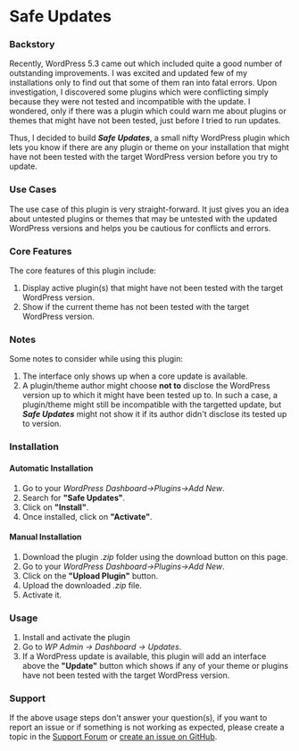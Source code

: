 # Safe Updates

### Backstory
Recently, WordPress 5.3 came out which included quite a good number of outstanding improvements. I was excited and updated few of my installations only to find out that some of them ran into fatal errors.  Upon investigation, I discovered some plugins which were conflicting simply because they were not tested and incompatible with the update. I wondered, only if there was a plugin which could warn me about plugins or themes that might have not been tested, just before I tried to run updates.

Thus, I decided to build ***Safe Updates***, a small nifty WordPress plugin which lets you know if there are any plugin or theme on your installation that might have not been tested with the target WordPress version before you try to update.

### Use Cases
The use case of this plugin is very straight-forward. It just gives you an idea about untested plugins or themes that may be untested with the updated WordPress versions and helps you be cautious for conflicts and errors.

### Core Features
The core features of this plugin include:

1. Display active plugin(s) that might have not been tested with the target WordPress version.
2. Show if the current theme has not been tested with the target WordPress version.

### Notes
Some notes to consider while using this plugin:

1. The interface only shows up when a core update is available.
2. A plugin/theme author might choose **not to** disclose the WordPress version up to which it might have been tested up to. In such a case, a plugin/theme might still be incompatible with the targetted update, but ***Safe Updates*** might not show it if its author didn't disclose its tested up to version.

### Installation
#### Automatic Installation
1. Go to your *WordPress Dashboard→Plugins→Add New*.
2. Search for **"Safe Updates"**.
3. Click on **"Install"**.
4. Once installed, click on **"Activate"**.

#### Manual Installation
1. Download the plugin *.zip* folder using the download button on this page.
2. Go to your *WordPress Dashboard→Plugins→Add New*.
3. Click on the **"Upload Plugin"** button.
4. Upload the downloaded *.zip* file.
5. Activate it.

### Usage
1. Install and activate the plugin
2. Go to *WP Admin → Dashboard → Updates*.
3. If a WordPress update is available, this plugin will add an interface above the **"Update"** button which shows if any of your theme or plugins have not been tested with the target WordPress version.

### Support
If the above usage steps don't answer your question(s), if you want to report an issue or if something is not working as expected, please create a topic in the [Support Forum](https://wordpress.org/support/plugin/safe-updates/) or [create an issue on GitHub](https://github.com/nfmohit-wpmudev/safe-updates/issues/new/choose).
